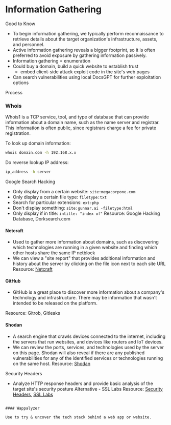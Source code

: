 # Information Gathering


Good to Know

- To begin information gathering, we typically perform reconnaissance to retrieve details about the target organization's infrastructure, assets, and personnel.
- Active information gathering reveals a bigger footprint, so it is often preferred to avoid exposure by gathering information passively.
- Information gathering = enumeration
- Could buy a domain, build a quick website to establish trust
  - embed client-side attack exploit code in the site's web pages
- Can search vulnerabilities using local DocsGPT for further exploitation options

Process

### Whois

Whois1 is a TCP service, tool, and type of database that can provide information about a domain name, such as the name server and registrar. This information is often public, since registrars charge a fee for private registration.

To look up domain information:
```bash
whois domain.com -h 192.168.x.x
```

Do reverse lookup IP address:
```bash
ip_address -h server
```

Google Search Hacking

- Only display from a certain website: `site:megacorpone.com`
- Only display a certain file type: `filetype:txt`
- Search for particular extensions: `ext:php`
- Don't display something: `site:gunnar.ai -filetype:html`
- Only display if in title: `intitle: "index of"`
Resource: Google Hacking Database, Dorksearch.com

#### Netcraft

- Used to gather more information about domains, such as discovering which technologies are running in a given website and finding which other hosts share the same IP netblock
- We can view a "site report" that provides additional information and history about the server by clicking on the file icon next to each site URL
Resource: [Netcraft](https://searchdns.netcraft.com)

#### GitHub

- GitHub is a great place to discover more information about a company's technology and infrastructure. There may be information that wasn't intended to be released on the platform.

Resource: Gitrob, Gitleaks

#### Shodan

- A search engine that crawls devices connected to the internet, including the servers that run websites, and devices like routers and IoT devices.
- We can review the ports, services, and technologies used by the server on this page. Shodan will also reveal if there are any published vulnerabilities for any of the identified services or technologies running on the same host.
Resource: [Shodan](https://www.shodan.io)

Security Headers

- Analyze HTTP response headers and provide basic analysis of the target site's security posture
Alternative - SSL Labs
Resource: [Security Headers](https://securityheaders.com/), [SSL Labs](https://www.ssllabs.com/ssltest/)
```

#### Wappalyzer

Use to try & uncover the tech stack behind a web app or website.


